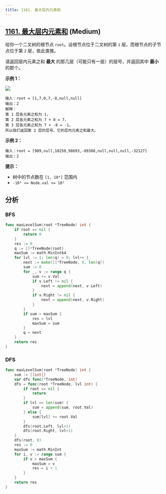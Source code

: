 ```yaml
---
title: 1161. 最大层内元素和
---
```


## [1161. 最大层内元素和](https://leetcode.cn/problems/maximum-level-sum-of-a-binary-tree) (Medium)

给你一个二叉树的根节点 `root`。设根节点位于二叉树的第 `1` 层，而根节点的子节点位于第 `2` 层，依此类推。

请返回层内元素之和 **最大** 的那几层（可能只有一层）的层号，并返回其中 **最小** 的那个。

**示例 1：**

**![](https://assets.leetcode-cn.com/aliyun-lc-upload/uploads/2019/08/17/capture.jpeg)**

```
输入：root = [1,7,0,7,-8,null,null]
输出：2
解释：
第 1 层各元素之和为 1，
第 2 层各元素之和为 7 + 0 = 7，
第 3 层各元素之和为 7 + -8 = -1，
所以我们返回第 2 层的层号，它的层内元素之和最大。

```

**示例 2：**

```
输入：root = [989,null,10250,98693,-89388,null,null,null,-32127]
输出：2

```

**提示：**

- 树中的节点数在 `[1, 10⁴]` 范围内
- `-10⁵ <= Node.val <= 10⁵`

## 分析

### BFS
```go
func maxLevelSum(root *TreeNode) int {
	if root == nil {
		return 0
	}
	res := 0
	q := []*TreeNode{root}
	maxSum := math.MinInt64
	for lvl := 1; len(q) > 0; lvl++ {
		next := make([]*TreeNode, 0, len(q))
		sum := 0
		for _, v := range q {
			sum += v.Val
			if v.Left != nil {
				next = append(next, v.Left)
			}
			if v.Right != nil {
				next = append(next, v.Right)
			}
		}
		if sum > maxSum {
			res = lvl
			maxSum = sum
		}
		q = next
	}
	return res
}
```
### DFS

```go
func maxLevelSum(root *TreeNode) int {
	sum := []int{}
	var dfs func(*TreeNode, int)
	dfs = func(root *TreeNode, lvl int) {
		if root == nil {
			return
		}
		if lvl == len(sum) {
			sum = append(sum, root.Val)
		} else {
			sum[lvl] += root.Val
		}
		dfs(root.Left, lvl+1)
		dfs(root.Right, lvl+1)
	}
	dfs(root, 0)
	res := 0
	maxSum := math.MinInt
	for i, v := range sum {
		if v > maxSum {
			maxSum = v
			res = i + 1
		}
	}
	return res
}

```
